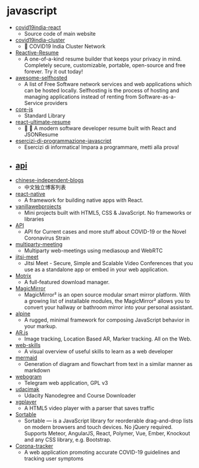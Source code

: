 # javascript
- [covid19india-react](https://github.com/covid19india/covid19india-react)
  - Source code of main website
- [covid19india-cluster](https://github.com/someshkar/covid19india-cluster)
  - 🔬 COVID19 India Cluster Network
- [Reactive-Resume](https://github.com/AmruthPillai/Reactive-Resume)
  - A one-of-a-kind resume builder that keeps your privacy in mind. Completely secure, customizable, portable, open-source and free forever. Try it out today!
- [awesome-selfhosted](https://github.com/awesome-selfhosted/awesome-selfhosted)
  - A list of Free Software network services and web applications which can be hosted locally. Selfhosting is the process of hosting and managing applications instead of renting from Software-as-a-Service providers
- [core-js](https://github.com/zloirock/core-js)
  - Standard Library
- [react-ultimate-resume](https://github.com/welovedevs/react-ultimate-resume)
  - 💼 🎨 A modern software developer resume built with React and JSONResume
- [esercizi-di-programmazione-javascript](https://github.com/AlbertoOlla/esercizi-di-programmazione-javascript)
  - Esercizi di informatica! Impara a programmare, metti alla prova!
- [api](https://github.com/covid19india/api)
  - 
- [chinese-independent-blogs](https://github.com/timqian/chinese-independent-blogs)
  - 中文独立博客列表
- [react-native](https://github.com/facebook/react-native)
  - A framework for building native apps with React.
- [vanillawebprojects](https://github.com/bradtraversy/vanillawebprojects)
  - Mini projects built with HTML5, CSS & JavaScript. No frameworks or libraries
- [API](https://github.com/NovelCOVID/API)
  - API for Current cases and more stuff about COVID-19 or the Novel Coronavirus Strain
- [multiparty-meeting](https://github.com/havfo/multiparty-meeting)
  - Multiparty web-meetings using mediasoup and WebRTC
- [jitsi-meet](https://github.com/jitsi/jitsi-meet)
  - Jitsi Meet - Secure, Simple and Scalable Video Conferences that you use as a standalone app or embed in your web application.
- [Motrix](https://github.com/agalwood/Motrix)
  - A full-featured download manager.
- [MagicMirror](https://github.com/MichMich/MagicMirror)
  - MagicMirror² is an open source modular smart mirror platform. With a growing list of installable modules, the MagicMirror² allows you to convert your hallway or bathroom mirror into your personal assistant.
- [alpine](https://github.com/alpinejs/alpine)
  - A rugged, minimal framework for composing JavaScript behavior in your markup.
- [AR.js](https://github.com/AR-js-org/AR.js)
  - Image tracking, Location Based AR, Marker tracking. All on the Web.
- [web-skills](https://github.com/andreasbm/web-skills)
  - A visual overview of useful skills to learn as a web developer
- [mermaid](https://github.com/mermaid-js/mermaid)
  - Generation of diagram and flowchart from text in a similar manner as markdown
- [webogram](https://github.com/zhukov/webogram)
  - Telegram web application, GPL v3
- [udacimak](https://github.com/udacimak/udacimak)
  - Udacity Nanodegree and Course Downloader
- [xgplayer](https://github.com/bytedance/xgplayer)
  - A HTML5 video player with a parser that saves traffic
- [Sortable](https://github.com/SortableJS/Sortable)
  - Sortable — is a JavaScript library for reorderable drag-and-drop lists on modern browsers and touch devices. No jQuery required. Supports Meteor, AngularJS, React, Polymer, Vue, Ember, Knockout and any CSS library, e.g. Bootstrap.
- [Corona-tracker](https://github.com/COVID-19-electronic-health-system/Corona-tracker)
  - A web application promoting accurate COVID-19 guidelines and tracking user symptoms
